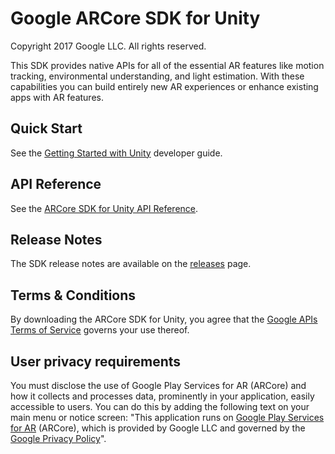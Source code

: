 Google ARCore SDK for Unity
===========================
Copyright 2017 Google LLC.  All rights reserved.

This SDK provides native APIs for all of the essential AR features like motion
tracking, environmental understanding, and light estimation. With these
capabilities you can build entirely new AR experiences or enhance existing apps
with AR features.


## Quick Start

See the [Getting Started with Unity](//developers.google.com/ar/develop/unity/getting-started) developer guide.


## API Reference

See the [ARCore SDK for Unity API Reference](//developers.google.com/ar/reference/unity).


## Release Notes

The SDK release notes are available on the
[releases](//github.com/google-ar/arcore-unity-sdk/releases) page.


## Terms & Conditions

By downloading the ARCore SDK for Unity, you agree that the
[Google APIs Terms of Service](//developers.google.com/terms/) governs your use
thereof.


## User privacy requirements

You must disclose the use of Google Play Services for AR (ARCore) and how it
collects and processes data, prominently in your application, easily accessible
to users. You can do this by adding the following text on your main menu or
notice screen: "This application runs on [Google Play Services for AR](//play.google.com/store/apps/details?id=com.google.ar.core) (ARCore),
which is provided by Google LLC and governed by the [Google Privacy Policy](//policies.google.com/privacy)".
